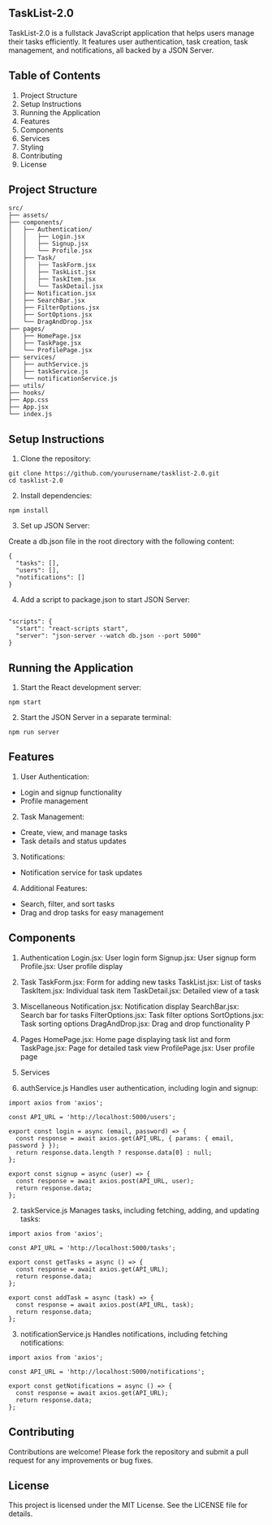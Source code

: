 ## TaskList-2.0
TaskList-2.0 is a fullstack JavaScript application that helps users manage their tasks efficiently. It features user authentication, task creation, task management, and notifications, all backed by a JSON Server.

## Table of Contents
1. Project Structure
2. Setup Instructions
3. Running the Application
4. Features
5. Components
6. Services
7. Styling
8. Contributing
9. License

## Project Structure

```
src/
├── assets/
├── components/
│   ├── Authentication/
│   │   ├── Login.jsx
│   │   ├── Signup.jsx
│   │   └── Profile.jsx
│   ├── Task/
│   │   ├── TaskForm.jsx
│   │   ├── TaskList.jsx
│   │   ├── TaskItem.jsx
│   │   └── TaskDetail.jsx
│   ├── Notification.jsx
│   ├── SearchBar.jsx
│   ├── FilterOptions.jsx
│   ├── SortOptions.jsx
│   └── DragAndDrop.jsx
├── pages/
│   ├── HomePage.jsx
│   ├── TaskPage.jsx
│   └── ProfilePage.jsx
├── services/
│   ├── authService.js
│   ├── taskService.js
│   └── notificationService.js
├── utils/
├── hooks/
├── App.css
├── App.jsx
└── index.js

```

## Setup Instructions
1. Clone the repository:
```
git clone https://github.com/yourusername/tasklist-2.0.git
cd tasklist-2.0
```

2. Install dependencies:
```
npm install

```
3. Set up JSON Server:

Create a db.json file in the root directory with the following content:

```
{
  "tasks": [],
  "users": [],
  "notifications": []
}

```

4. Add a script to package.json to start JSON Server:

```

"scripts": {
  "start": "react-scripts start",
  "server": "json-server --watch db.json --port 5000"
}

```

## Running the Application
1. Start the React development server:

```
npm start

```

2. Start the JSON Server in a separate terminal:

```
npm run server

```

## Features
 1. User Authentication:
  - Login and signup functionality
  - Profile management

 2. Task Management:
   - Create, view, and manage tasks
   - Task details and status updates

 3. Notifications:
  - Notification service for task updates
  
 4. Additional Features:
  - Search, filter, and sort tasks
  - Drag and drop tasks for easy management

## Components
1. Authentication
Login.jsx: User login form
Signup.jsx: User signup form
Profile.jsx: User profile display

2. Task
TaskForm.jsx: Form for adding new tasks
TaskList.jsx: List of tasks
TaskItem.jsx: Individual task item
TaskDetail.jsx: Detailed view of a task

3. Miscellaneous
Notification.jsx: Notification display
SearchBar.jsx: Search bar for tasks
FilterOptions.jsx: Task filter options
SortOptions.jsx: Task sorting options
DragAndDrop.jsx: Drag and drop functionality
P
4. Pages
HomePage.jsx: Home page displaying task list and form
TaskPage.jsx: Page for detailed task view
ProfilePage.jsx: User profile page

5. Services

1. authService.js
Handles user authentication, including login and signup:

```
import axios from 'axios';

const API_URL = 'http://localhost:5000/users';

export const login = async (email, password) => {
  const response = await axios.get(API_URL, { params: { email, password } });
  return response.data.length ? response.data[0] : null;
};

export const signup = async (user) => {
  const response = await axios.post(API_URL, user);
  return response.data;
};
```

2. taskService.js
Manages tasks, including fetching, adding, and updating tasks:

```
import axios from 'axios';

const API_URL = 'http://localhost:5000/tasks';

export const getTasks = async () => {
  const response = await axios.get(API_URL);
  return response.data;
};

export const addTask = async (task) => {
  const response = await axios.post(API_URL, task);
  return response.data;
};

```

3. notificationService.js
Handles notifications, including fetching notifications:

```
import axios from 'axios';

const API_URL = 'http://localhost:5000/notifications';

export const getNotifications = async () => {
  const response = await axios.get(API_URL);
  return response.data;
};

```

## Contributing
Contributions are welcome! Please fork the repository and submit a pull request for any improvements or bug fixes.

## License
This project is licensed under the MIT License. See the LICENSE file for details.


